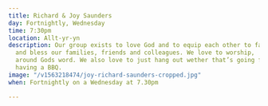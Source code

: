```yaml
---
title: Richard & Joy Saunders
day: Fortnightly, Wednesday
time: 7:30pm
location: Allt-yr-yn
description: Our group exists to love God and to equip each other to faithfully serve
  and bless our families, friends and colleagues. We love to worship,  pray and gather
  around Gods word. We also love to just hang out wether that’s going for a walk or
  having a BBQ.
image: "/v1563218474/joy-richard-saunders-cropped.jpg"
when: Fortnightly on a Wednesday at 7.30pm

---
```

